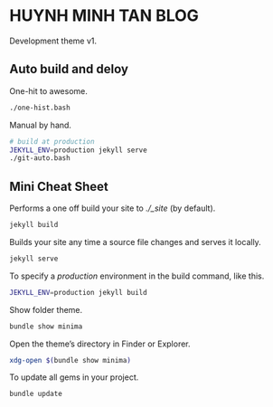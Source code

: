 # HUYNH MINH TAN BLOG

Development theme v1.

## Auto build and deloy

One-hit to awesome.

```bash
./one-hist.bash
```

Manual by hand.

```bash
# build at production
JEKYLL_ENV=production jekyll serve
./git-auto.bash
```

## Mini Cheat Sheet

Performs a one off build your site to *./_site* (by default).

```bash
jekyll build
```

Builds your site any time a source file changes and serves it locally.

```bash
jekyll serve
```

To specify a *production* environment in the build command, like this.

```bash
JEKYLL_ENV=production jekyll build
```

Show folder theme.

```bash
bundle show minima
```

Open the theme’s directory in Finder or Explorer.

```bash
xdg-open $(bundle show minima)
```

To update all gems in your project.

```bash
bundle update
```
